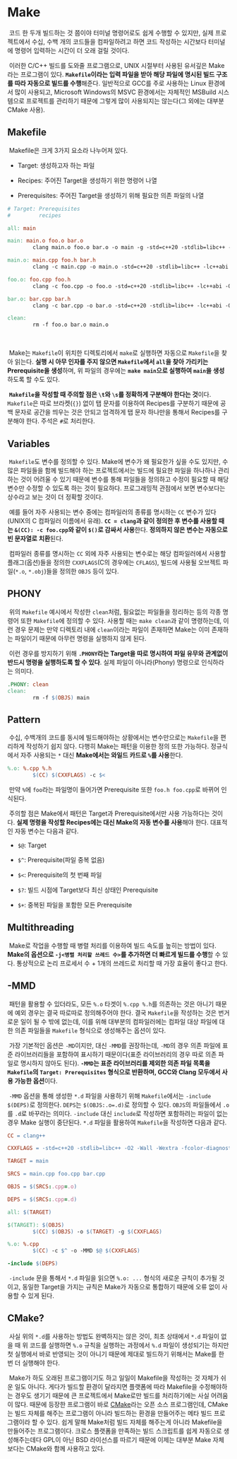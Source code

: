 # Make

&nbsp;코드 한 두개 빌드하는 것 쯤이야 터미널 명령어로도 쉽게 수행할 수 있지만, 실제 프로젝트에서 수십, 수백 개의 코드들을 컴파일하려고 하면 코드 작성하는 시간보다 터미널에 명령어 입력하는 시간이 더 오래 걸릴 것이다.


&nbsp;이러한 C/C++ 빌드를 도와줄 프로그램으로, UNIX 시절부터 사용된 유서깊은 Make라는 프로그램이 있다. **`Makefile`이라는 입력 파일을 받아 해당 파일에 명시된 빌드 구조를 따라 자동으로 빌드를 수행**해준다. 일반적으로 GCC를 주로 사용하는 Linux 환경에서 많이 사용되고, Microsoft Windows의 MSVC 환경에서는 자체적인 MSBuild 시스템으로 프로젝트를 관리하기 때문에 그렇게 많이 사용되지는 않는다(그 외에는 대부분 CMake 사용).


## Makefile

&nbsp;Makefile은 크게 3가지 요소라 나누어져 있다.

- Target: 생성하고자 하는 파일

- Recipes: 주어진 Target을 생성하기 위한 명령어 나열

- Prerequisites: 주어진 Target을 생성하기 위해 필요한 의존 파일의 나열

```Makefile
# Target: Prerequisites
#         recipes

all: main

main: main.o foo.o bar.o
        clang main.o foo.o bar.o -o main -g -std=c++20 -stdlib=libc++ -lc++abi -O2

main.o: main.cpp foo.h bar.h
        clang -c main.cpp -o main.o -std=c++20 -stdlib=libc++ -lc++abi -O2

foo.o: foo.cpp foo.h
        clang -c foo.cpp -o foo.o -std=c++20 -stdlib=libc++ -lc++abi -O2

bar.o: bar.cpp bar.h
        clang -c bar.cpp -o bar.o -std=c++20 -stdlib=libc++ -lc++abi -O2

clean:
        rm -f foo.o bar.o main.o
```
<br>

&nbsp;Make는 `Makefile`이 위치한 디렉토리에서 `make`로 실행하면 자동으로 `Makefile`을 찾아 읽는다. **실행 시 아무 인자를 주지 않으면 `Makefile`에서 `all`을 찾아 가리키는 Prerequisite을 생성**하며, 위 파일의 경우에는 **`make main`으로 실행하여 `main`을 생성**하도록 할 수도 있다.


&nbsp;**`Makefile`을 작성할 때 주의할 점은 `\t`와 `\s`를 정확하게 구분해야 한다는 것**이다. `Makefile`은 따로 브라켓(`{}`) 없이 탭 문자를 이용하여 Recipes를 구분하기 때문에 공백 문자로 공간을 띄우는 것은 안되고 엄격하게 탭 문자 하나만을 통해서 Recipes를 구분해야 한다. 주석은 `#`로 처리한다.


## Variables

&nbsp;`Makefile`도 변수를 정의할 수 있다. Make에 변수가 왜 필요한가 싶을 수도 있지만, 수 많은 파일들을 함께 빌드해야 하는 프로젝트에서는 빌드에 필요한 파일을 하나하나 관리하는 것이 어려울 수 있기 때문에 변수를 통해 파일들을 정의하고 수정이 필요할 때 해당 변수만 수정할 수 있도록 하는 것이 필요하다. 프로그래밍적 관점에서 보면 변수보다는 상수라고 보는 것이 더 정확할 것이다.


&nbsp;예를 들어 자주 사용되는 변수 중에는 컴파일러의 종류를 명시하는 `CC` 변수가 있다(UNIX의 C 컴파일러 이름에서 유래). **`CC = clang`과 같이 정의한 후 변수를 사용할 때는 `&(CC): -c foo.cpp`와 같이 `$()`로 감싸서 사용**한다. **정의하지 않은 변수는 자동으로 빈 문자열로 치환**된다.


&nbsp;컴파일러 종류를 명시하는 `CC` 외에 자주 사용되는 변수로는 해당 컴파일러에서 사용할 플래그(옵션)들을 정의한 `CXXFLAGS`(C의 경우에는 `CFLAGS`), 빌드에 사용될 오브젝트 파일(`*.o`, `*.obj`)들을 정의한 `OBJS` 등이 있다.


## PHONY

&nbsp;위의 `Makefile` 예시에서 작성한 `clean`처럼, 필요없는 파일들을 정리하는 등의 각종 명령어 또한 `Makefile`에 정의할 수 있다. 사용할 때는 `make clean`과 같이 명령하는데, 이런 경우 문제는 만약 디렉토리 내에 `clean`이라는 파일이 존재하면 Make는 이미 존재하는 파일이기 때문에 아무런 명령을 실행하지 않게 된다.


&nbsp;이런 경우를 방지하기 위해 **`.PHONY`라는 Target을 따로 명시하여 파일 유무와 관계없이 반드시 명령을 실행하도록 할 수 있다**. 실제 파일이 아니라(Phony) 명령으로 인식하라는 의미다.

```Makefile
.PHONY: clean
clean:
        rm -f $(OBJS) main
```


## Pattern

&nbsp;수십, 수백개의 코드를 동시에 빌드해야하는 상황에서는 변수만으로는 `Makefile`을 편리하게 작성하기 쉽지 않다. 다행히 Make는 패턴을 이용한 정의 또한 가능하다. 정규식에서 자주 사용되는 `*` 대신 **Make에서는 와일드 카드로 `%`를 사용**한다.

```Makefile
%.o: %.cpp %.h
        $(CC) $(CXXFLAGS) -c $<
```

&nbsp;만약 `%`에 `foo`라는 파일명이 들어가면 Prerequisite 또한 `foo.h foo.cpp`로 바뀌어 인식된다.


&nbsp;주의할 점은 Make에서 패턴은 Target과 Prerequisite에서만 사용 가능하다는 것이다. **실제 명령을 작성할 Recipes에는 대신 Make의 자동 변수를 사용**해야 한다. 대표적인 자동 변수는 다음과 같다.

- `$@`: Target

- `$^`: Prerequisite(파일 중복 없음)

- `$<`: Prerequisite의 첫 번째 파일

- `$?`: 빌드 시점에 Target보다 최신 상태인 Prerequisite

- `$+`: 중복된 파일을 포함한 모든 Prerequisite


## Multithreading

&nbsp;Make로 작업을 수행할 때 병렬 처리를 이용하여 빌드 속도를 높히는 방법이 있다. **Make의 옵션으로 `-j<병렬 처리할 쓰레드 수>`를 추가하면 더 빠르게 빌드를 수행**할 수 있다. 통상적으로 논리 프로세서 수 + 1개의 쓰레드로 처리할 때 가장 효율이 좋다고 한다.


## -MMD

&nbsp;패턴을 활용할 수 있더라도, 모든 `%.o` 타겟이 `%.cpp %.h`를 의존하는 것은 아니기 때문에 예외 경우는 결국 따로따로 정의해주어야 한다. 결국 `Makefile`을 작성하는 것은 번거로운 일이 될 수 밖에 없는데, 이를 위해 대부분의 컴파일러에는 컴파일 대상 파일에 대한 의존 파일들을 `Makefile` 형식으로 생성해주는 옵션이 있다.


&nbsp;가장 기본적인 옵션은 `-MD`이지만, 대신 `-MMD`를 권장하는데, `-MD`의 경우 의존 파일에 표준 라이브러리들을 포함하여 표시하기 때문이다(표준 라이브러리의 경우 따로 의존 파일로 명시하지 않아도 된다). **`-MMD`는 표준 라이브러리를 제외한 의존 파일 목록을 `Makefile`의 `Target: Prerequisites` 형식으로 반환하며, GCC와 Clang 모두에서 사용 가능한 옵션**이다.


&nbsp;`-MMD` 옵션을 통해 생성한 `*.d` 파일을 사용하기 위해 `Makefile`에서는 `-include $(DEPS)`로 정의한다. `DEPS`는 `$(OBJS:.o=.d)`로 정의할 수 있다. `OBJS`의 파일들에서 `.o`를 `.d`로 바꾸라는 의미다. `-include` 대신 `include`로 작성하면 포함하려는 파일이 없는 경우 Make 실행이 중단된다. `*.d` 파일을 활용하여 `Makefile`을 작성하면 다음과 같다.

```Makefile
CC = clang++

CXXFLAGS = -std=c++20 -stdlib=libc++ -O2 -Wall -Wextra -fcolor-diagnostics -fdiagnostics-color=always -fansi-escape-codes

TARGET = main

SRCS = main.cpp foo.cpp bar.cpp

OBJS = $(SRCS:.cpp=.o)

DEPS = $(SRCS:.cpp=.d)

all: $(TARGET)

$(TARGET): $(OBJS)
        $(CC) $(OBJS) -o $(TARGET) -g $(CXXFLAGS)

%.o: %.cpp
        $(CC) -c $^ -o -MMD $@ $(CXXFLAGS)

-include $(DEPS)
```

&nbsp;`-include` 문을 통해서 `*.d` 파일을 읽으면 `%.o: ...` 형식의 새로운 규칙이 추가될 것이고, 동일한 Target을 가지는 규칙은 Make가 자동으로 통합하기 때문에 오류 없이 사용할 수 있게 된다.


## CMake?

&nbsp;사실 위의 `*.d`를 사용하는 방법도 완벽하지는 않은 것이, 최초 상태에서 `*.d` 파일이 없을 때 위 코드를 실행하면 `%.o` 규칙을 실행하는 과정에서 `%.d` 파일이 생성되기는 하지만 첫 실행에서 바로 반영되는 것이 아니기 때문에 제대로 빌드하기 위해서는 Make를 한 번 더 실행해야 한다.


&nbsp;Make가 하도 오래된 프로그램이기도 하고 일일이 Makefile을 작성하는 것 자체가 쉬운 일도 아니다. 게다가 빌드할 환경이 달라지면 플랫폼에 따라 Makefile을 수정해야하는 경우도 생기기 때문에 큰 프로젝트에서 Make로만 빌드를 처리하기에는 사실 어려움이 많다. 때문에 등장한 프로그램이 바로 [CMake](./cmake.md)라는 오픈 소스 프로그램인데, CMake는 빌드 자체를 해주는 프로그램이 아니라 빌드하는 환경을 만들어주는 메타 빌드 프로그램이라 할 수 있다. 쉽게 말해 Make처럼 빌드 자체를 해주는게 아니라 Makefile을 만들어주는 프로그램이다. 크로스 플랫폼을 만족하는 빌드 스크립트를 쉽게 자동으로 생성해주는데다 GPL이 아닌 BSD 라이선스를 따르기 때문에 이제는 대부분 Make 자체보다는 CMake와 함께 사용하고 있다.
